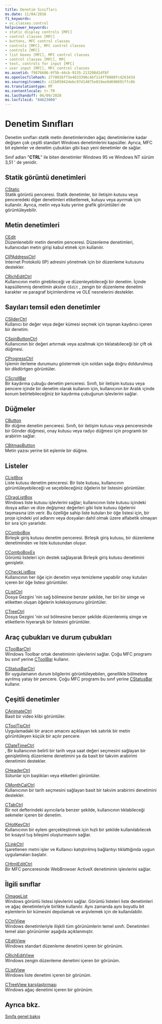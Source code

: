 ```yaml
---
title: Denetim Sınıfları
ms.date: 11/04/2016
f1_keywords:
- vc.classes.control
helpviewer_keywords:
- static display controls [MFC]
- control classes [MFC]
- buttons, MFC control classes
- controls [MFC], MFC control classes
- controls [MFC]
- list boxes [MFC], MFC control classes
- control classes [MFC], MFC
- text, controls for input [MFC]
- user input [MFC], MFC control classes
ms.assetid: f9876606-9f5b-44cb-9135-213298d1df8f
ms.openlocfilehash: 277802bff3e4833396c4bf114ff8880fcd26343d
ms.sourcegitcommit: c21b05042debc97d14875e019ee9d698691ffc0b
ms.translationtype: MT
ms.contentlocale: tr-TR
ms.lasthandoff: 06/09/2020
ms.locfileid: "84623008"
---
```

# <a name="control-classes"></a>Denetim Sınıfları

Denetim sınıfları statik metin denetimlerinden ağaç denetimlerine kadar değişen çok çeşitli standart Windows denetimlerini kapsüller. Ayrıca, MFC bit eşlemler ve denetim çubukları gibi bazı yeni denetimler de sağlar.

Sınıf adları "**CTRL**" ile biten denetimler Windows 95 ve Windows NT sürüm 3,51 ' de yenidir.

## <a name="static-display-controls"></a>Statik görüntü denetimleri

[CStatic](reference/cstatic-class.md)<br/>
Statik görüntü penceresi. Statik denetimler, bir iletişim kutusu veya penceredeki diğer denetimleri etiketlemek, kutuyu veya ayırmak için kullanılır. Ayrıca, metin veya kutu yerine grafik görüntüleri de görüntüleyebilir.

## <a name="text-controls"></a>Metin denetimleri

[CEdit](reference/cedit-class.md)<br/>
Düzenlenebilir metin denetim penceresi. Düzenleme denetimleri, kullanıcıdan metin girişi kabul etmek için kullanılır.

[CIPAddressCtrl](reference/cipaddressctrl-class.md)<br/>
Internet Protokolü (IP) adresini yönetmek için bir düzenleme kutusunu destekler.

[CRichEditCtrl](reference/cricheditctrl-class.md)<br/>
Kullanıcının metin girebileceği ve düzenleyebileceği bir denetim. İçinde kapsüllenmiş denetimin aksine `CEdit` , zengin bir düzenleme denetimi karakter ve paragraf biçimlendirme ve OLE nesnelerini destekler.

## <a name="controls-that-represent-numbers"></a>Sayıları temsil eden denetimler

[CSliderCtrl](reference/csliderctrl-class.md)<br/>
Kullanıcı bir değer veya değer kümesi seçmek için taşınan kaydırıcı içeren bir denetim.

[CSpinButtonCtrl](reference/cspinbuttonctrl-class.md)<br/>
Kullanıcının bir değeri artırmak veya azaltmak için tıklatabileceği bir çift ok düğmesi.

[CProgressCtrl](reference/cprogressctrl-class.md)<br/>
İşlemin ilerleme durumunu göstermek için soldan sağa doğru doldurulmuş bir dikdörtgen görüntüler.

[CScrollBar](reference/cscrollbar-class.md)<br/>
Bir kaydırma çubuğu denetim penceresi. Sınıfı, bir iletişim kutusu veya pencere içinde bir denetim olarak kullanım için, kullanıcının bir Aralık içinde konum belirtebileceğiniz bir kaydırma çubuğunun işlevlerini sağlar.

## <a name="buttons"></a>Düğmeler

[CButton](reference/cbutton-class.md)<br/>
Bir düğme denetim penceresi. Sınıfı, bir iletişim kutusu veya penceresinde bir Gönder düğmesi, onay kutusu veya radyo düğmesi için programlı bir arabirim sağlar.

[CBitmapButton](reference/cbitmapbutton-class.md)<br/>
Metin yazısı yerine bit eşlemle bir düğme.

## <a name="lists"></a>Listeler

[CListBox](reference/clistbox-class.md)<br/>
Liste kutusu denetim penceresi. Bir liste kutusu, kullanıcının görüntüleyebileceği ve seçebileceğiniz öğelerin bir listesini görüntüler.

[CDragListBox](reference/cdraglistbox-class.md)<br/>
Windows liste kutusu işlevlerini sağlar; kullanıcının liste kutusu içindeki dosya adları ve dize değişmez değerleri gibi liste kutusu öğelerini taşımasına izin verir. Bu özelliğe sahip liste kutuları bir öğe listesi için, bir proje içindeki yol adlarını veya dosyaları dahil olmak üzere alfabetik olmayan bir sıra için yararlıdır.

[CComboBox](reference/ccombobox-class.md)<br/>
Birleşik giriş kutusu denetim penceresi. Birleşik giriş kutusu, bir düzenleme denetiminden ve liste kutusundan oluşur.

[CComboBoxEx](reference/ccomboboxex-class.md)<br/>
Görüntü listeleri için destek sağlayarak Birleşik giriş kutusu denetimini genişletir.

[CCheckListBox](reference/cchecklistbox-class.md)<br/>
Kullanıcının her öğe için denetim veya temizleme yapabilir onay kutuları içeren bir öğe listesi görüntüler.

[CListCtrl](reference/clistctrl-class.md)<br/>
Dosya Gezgini 'nin sağ bölmesine benzer şekilde, her biri bir simge ve etiketten oluşan öğelerin koleksiyonunu görüntüler.

[CTreeCtrl](reference/ctreectrl-class.md)<br/>
Dosya Gezgini 'nin sol bölmesine benzer şekilde düzenlenmiş simge ve etiketlerin hiyerarşik bir listesini görüntüler.

## <a name="toolbars-and-status-bars"></a>Araç çubukları ve durum çubukları

[CToolBarCtrl](reference/ctoolbarctrl-class.md)<br/>
Windows Toolbar ortak denetiminin işlevlerini sağlar. Çoğu MFC programı bu sınıf yerine [CToolBar](reference/ctoolbar-class.md) kullanır.

[CStatusBarCtrl](reference/cstatusbarctrl-class.md)<br/>
Bir uygulamanın durum bilgilerini görüntüleyebilen, genellikle bölmelere ayrılmış yatay bir pencere. Çoğu MFC programı bu sınıf yerine [CStatusBar](reference/cstatusbar-class.md) kullanır.

## <a name="miscellaneous-controls"></a>Çeşitli denetimler

[CAnimateCtrl](reference/canimatectrl-class.md)<br/>
Basit bir video klibi görüntüler.

[CToolTipCtrl](reference/ctooltipctrl-class.md)<br/>
Uygulamadaki bir aracın amacını açıklayan tek satırlık bir metin görüntüleyen küçük bir açılır pencere.

[CDateTimeCtrl](reference/cdatetimectrl-class.md)<br/>
, Bir kullanıcının belirli bir tarih veya saat değeri seçmesini sağlayan bir genişletilmiş düzenleme denetimini ya da basit bir takvim arabirimi denetimini destekler.

[CHeaderCtrl](reference/cheaderctrl-class.md)<br/>
Sütunlar için başlıkları veya etiketleri görüntüler.

[CMonthCalCtrl](reference/cmonthcalctrl-class.md)<br/>
Kullanıcının bir tarih seçmesini sağlayan basit bir takvim arabirimi denetimini destekler.

[CTabCtrl](reference/ctabctrl-class.md)<br/>
Bir not defterindeki ayırıcılarla benzer şekilde, kullanıcının tıklabileceği sekmeler içeren bir denetim.

[CHotKeyCtrl](reference/chotkeyctrl-class.md)<br/>
Kullanıcının bir eylem gerçekleştirmek için hızlı bir şekilde kullanılabilecek bir kısayol tuş bileşimi oluşturmasını sağlar.

[CLinkCtrl](reference/clinkctrl-class.md)<br/>
İşaretlenen metni işler ve Kullanıcı katıştırılmış bağlantıyı tıklattığında uygun uygulamaları başlatır.

[CHtmlEditCtrl](reference/chtmleditctrl-class.md)<br/>
Bir MFC penceresinde WebBrowser ActiveX denetiminin işlevlerini sağlar.

## <a name="related-classes"></a>İlgili sınıflar

[CImageList](reference/cimagelist-class.md)<br/>
Windows görüntü listesi işlevlerini sağlar. Görüntü listeleri liste denetimleri ve ağaç denetimleriyle birlikte kullanılır. Aynı zamanda aynı boyutlu bit eşlemlerin bir kümesini depolamak ve arşivlemek için de kullanılabilir.

[CCtrlView](reference/cctrlview-class.md)<br/>
Windows denetimleriyle ilişkili tüm görünümlerin temel sınıfı. Denetimleri temel alan görünümler aşağıda açıklanmıştır.

[CEditView](reference/ceditview-class.md)<br/>
Windows standart düzenleme denetimi içeren bir görünüm.

[CRichEditView](reference/cricheditview-class.md)<br/>
Windows zengin düzenleme denetimi içeren bir görünüm.

[CListView](reference/clistview-class.md)<br/>
Windows liste denetimi içeren bir görünüm.

[CTreeView karşılaştırması](reference/ctreeview-class.md)<br/>
Windows ağaç denetimi içeren bir görünüm.

## <a name="see-also"></a>Ayrıca bkz.

[Sınıfa genel bakış](class-library-overview.md)
